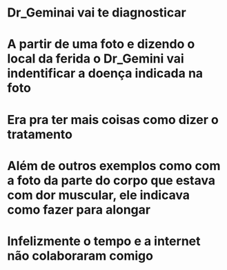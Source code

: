 # Dr_Geminai vai te diagnosticar

# A partir de uma foto e dizendo o local da ferida o Dr_Gemini vai indentificar a doença indicada na foto

# Era pra ter mais coisas como dizer o tratamento 
# Além de outros exemplos como com a foto da parte do corpo que estava com dor muscular, ele indicava como fazer para alongar
# Infelizmente o tempo e a internet não colaboraram comigo
